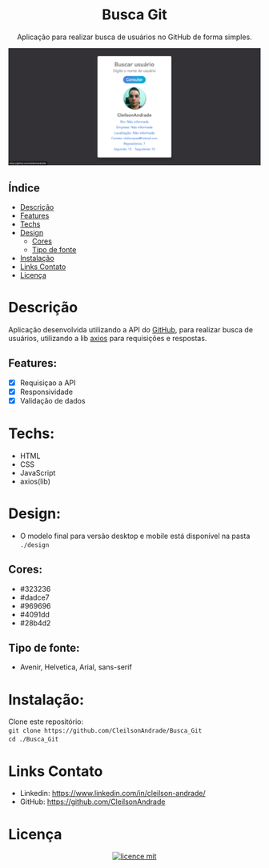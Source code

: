 <div align="center">
  <h1>Busca Git</h1>
  <p>Aplicação para realizar busca de usuários no GitHub de forma simples.</p>
  <img src="./design/desktop.png" alt="Logo" width="800">
</div>

## Índice

* [Descrição](#descrição)
* [Features](#features) 
* [Techs](#techs) 
* [Design](#design)
  * [Cores](#cores)
  * [Tipo de fonte](#tipo-de-fonte)
* [Instalação](#instalação)
* [Links Contato](#links-contato)
* [Licença](#licença)

# Descrição
Aplicação desenvolvida utilizando a API do <a href="https://docs.github.com/pt/rest/guides/getting-started-with-the-rest-api">GitHub</a>, para realizar busca de usuários, utilizando a lib <a href="https://github.com/axios/axios">axios</a> para requisições e respostas.

## Features:
- [x] Requisiçao a API<br>
- [x] Responsividade<br>
- [x] Validação de dados<br>

# Techs: 
- HTML
- CSS
- JavaScript
- axios(lib)

# Design:
- O modelo final para versão desktop e mobile está disponível na pasta `./design`

## Cores:
- #323236<br>
- #dadce7<br>
- #969696<br>
- #4091dd<br>
- #28b4d2<br>

## Tipo de fonte:
- Avenir, Helvetica, Arial, sans-serif

# Instalação:
Clone este repositório:<br>
`git clone https://github.com/CleilsonAndrade/Busca_Git`<br>
`cd ./Busca_Git`

# Links Contato
- Linkedin: https://www.linkedin.com/in/cleilson-andrade/<br>
- GitHub: https://github.com/CleilsonAndrade<br>

# Licença
<p align="center"><a href="https://github.com/CleilsonAndrade/Busca_Git/blob/master/LICENSE"><img src="https://camo.githubusercontent.com/002151a49ee9afae7ce4c2bce93056c9f0e108fbd14e5a7e46e7e79d87bb1071/68747470733a2f2f696d672e736869656c64732e696f2f62616467652f6c6963656e63652d4d49542d626c75652e7376673f7374796c653d666c61742d737175617265" alt="licence mit" data-canonical-src="https://img.shields.io/badge/licence-MIT-blue.svg?style=flat-square" style="max-width:100%;"></a></p>
